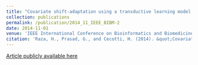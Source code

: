 ```yaml
---
title: "Covariate shift-adaptation using a transductive learning model for handling non-stationarity in EEG based brain-computer interfaces."
collection: publications
permalink: /publication/2014_11_IEEE_BIBM-2
date: 2014-11-01
venue: 'IEEE International Conference on Bioinformatics and Biomedicine (BIBM)'
citation: 'Raza, H., Prasad, G., and Cecotti, H. (2014). &quot;Covariate shift-adaptation using a transductive learning model for handling non-stationarity in EEG based brain-computer interfaces.&quot; <i>IEEE BIBM, 2014</i>. 1(1).'
---
```


[Article publicly available here](https://ieeexplore.ieee.org/document/6999160/)
